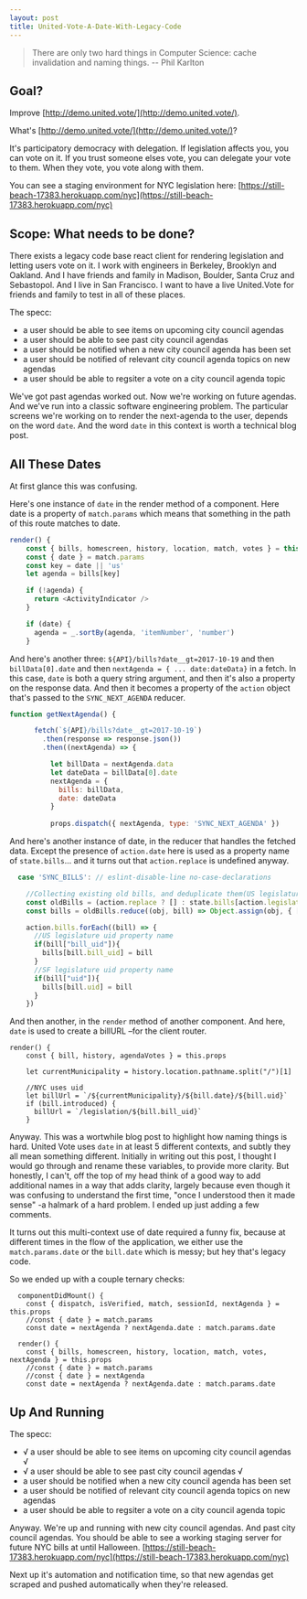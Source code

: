 ```yaml
---
layout: post
title: United-Vote-A-Date-With-Legacy-Code
---
```

> There are only two hard things in Computer Science: cache invalidation and naming things.
>-- Phil Karlton
## Goal?

Improve [http://demo.united.vote/](http://demo.united.vote/).

What's [http://demo.united.vote/](http://demo.united.vote/)?

It's participatory democracy with delegation. If legislation affects you, you can vote on it. If you trust someone elses vote, you can delegate your vote to them. When they vote, you vote along with them.

You can see a staging environment for NYC legislation here: [https://still-beach-17383.herokuapp.com/nyc](https://still-beach-17383.herokuapp.com/nyc)

## Scope: What needs to be done?

There exists a legacy code base react client for rendering legislation and letting users vote on it. I work with engineers in Berkeley, Brooklyn and Oakland. And I have friends and family in Madison, Boulder, Santa Cruz and Sebastopol. And I live in San Francisco. I want to have a live United.Vote for friends and family to test in all of these places.

The specc: 
- a user should be able to see items on upcoming city council agendas
- a user should be able to see past city council agendas
- a user should be notified when a new city council agenda has been set
- a user should be notified of relevant city council agenda topics on new agendas
- a user should be able to regsiter a vote on a city council agenda topic

We've got past agendas worked out. Now we're working on future agendas. And we've run into a classic software engineering problem. The particular screens we're working on to render the next-agenda to the user, depends on the word `date`. And the word `date` in this context is worth a technical blog post.

## All These Dates

At first glance this was confusing.

Here's one instance of `date` in the render method of a component. Here date is a property of `match.params` which means that something in the path of this route matches to date.

``` js
render() {
    const { bills, homescreen, history, location, match, votes } = this.props
    const { date } = match.params
    const key = date || 'us'
    let agenda = bills[key]

    if (!agenda) {
      return <ActivityIndicator />
    }

    if (date) {
      agenda = _.sortBy(agenda, 'itemNumber', 'number')
    }
```

And here's another three: `${API}/bills?date__gt=2017-10-19` and then `billData[0].date` and then `nextAgenda = { ... date:dateData}` in a fetch. In this case, `date` is both a query string argument, and then it's also a property on the response data. And then it becomes a property of the `action` object that's passed to the `SYNC_NEXT_AGENDA` reducer.

``` js
function getNextAgenda() {

      fetch(`${API}/bills?date__gt=2017-10-19`)
        .then(response => response.json())
        .then((nextAgenda) => {

          let billData = nextAgenda.data
          let dateData = billData[0].date
          nextAgenda = {
            bills: billData,
            date: dateData
          }
          
          props.dispatch({ nextAgenda, type: 'SYNC_NEXT_AGENDA' })
```

And here's another instance of date, in the reducer that handles the fetched data. Except the presence of `action.date` here is used as a property name of `state.bills`... and it turns out that `action.replace` is undefined anyway.

``` js
  case 'SYNC_BILLS': // eslint-disable-line no-case-declarations

    //Collecting existing old bills, and deduplicate them(US legislature API has dupes)
    const oldBills = (action.replace ? [] : state.bills[action.legislature || action.date] || [])
    const bills = oldBills.reduce((obj, bill) => Object.assign(obj, { [bill.bill_uid]: bill }), {})

    action.bills.forEach((bill) => {
      //US legislature uid property name
      if(bill["bill_uid"]){
        bills[bill.bill_uid] = bill
      }
      //SF legislature uid property name
      if(bill["uid"]){
        bills[bill.uid] = bill
      }
    })
```

And then another, in the `render` method of another component. And here, `date` is used to create a billURL –for the client router.

```
render() {
    const { bill, history, agendaVotes } = this.props

    let currentMunicipality = history.location.pathname.split("/")[1]

    //NYC uses uid
    let billUrl = `/${currentMunicipality}/${bill.date}/${bill.uid}`
    if (bill.introduced) {
      billUrl = `/legislation/${bill.bill_uid}`
    }
```

Anyway. This was a wortwhile blog post to highlight how naming things is hard. United Vote uses `date` in at least 5 different contexts, and subtly they all mean something different. Initially in writing out this post, I thought I would go through and rename these variables, to provide more clarity. But honestly, I can't, off the top of my head think of a good way to add additional names in a way that adds clarity, largely because even though it was confusing to understand the first time, "once I understood then it made sense" -a halmark of a hard problem. I ended up just adding a few comments.

It turns out this multi-context use of date required a funny fix, because at different times in the flow of the application, we either use the `match.params.date` or the `bill.date` which is messy; but hey that's legacy code.

So we ended up with a couple ternary checks:

```
  componentDidMount() {
    const { dispatch, isVerified, match, sessionId, nextAgenda } = this.props
    //const { date } = match.params
    const date = nextAgenda ? nextAgenda.date : match.params.date
```

```
  render() {
    const { bills, homescreen, history, location, match, votes, nextAgenda } = this.props
    //const { date } = match.params
    //const { date } = nextAgenda
    const date = nextAgenda ? nextAgenda.date : match.params.date
```

## Up And Running

The specc: 
- √ a user should be able to see items on upcoming city council agendas √
- √ a user should be able to see past city council agendas √
- a user should be notified when a new city council agenda has been set
- a user should be notified of relevant city council agenda topics on new agendas
- a user should be able to regsiter a vote on a city council agenda topic

Anyway. We're up and running with new city council agendas. And past city council agendas. You should be able to see a working staging server for future NYC bills at until Halloween. [https://still-beach-17383.herokuapp.com/nyc](https://still-beach-17383.herokuapp.com/nyc)

Next up it's automation and notification time, so that new agendas get scraped and pushed automatically when they're released.





